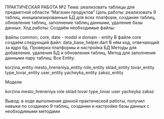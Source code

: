 ПРАКТИЧЕСКАЯ РАБОТА №2
Тема: реализовать таблицы для предметной области “Магазин продуктов”
Цель работы: реализовать 9 таблиц, инициализированные БД для всех платформ, создание таблиц, обновление таблиц, заполнение таблиц данными, удаление базы данных.
Ход работы:
Создаём необходимые файлы:
 
файлы common, core, date - model и domain - entity
В файле core создаём следующий файл:
data_base_helper.dart
В нём код, отвечающий за ядро бд. Проверка платформы и настройка БД
Методы для добавления, удаления БД и обновления таблиц,
Метод для заполнения данными пару таблиц:
Все Entity:
 
korzina_entity
mesto_hreneniya_entity
role_entity
sklad_entity
tovar_entity
type_tovar_entity
user_entity
yacheyka_entity
zakaz_entity

Модели

korzina
mesto_hreneniya
role
sklad
tovar
type_tovar
user
yacheyka
zakaz

Вывод: в ходе выполнения данной практической работы, получил навыки по созданию 9 таблиц, создании и настройке базы данных с необходимыми методами
